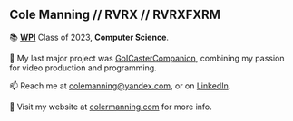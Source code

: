 ## Cole Manning // RVRX // RVRXFXRM

  📚 **[WPI](https://www.wpi.edu/)** Class of 2023, **Computer Science**.
  
  🎥 My last major project was [GoICasterCompanion](https://github.com/RVRX/GoICasterCompanion/), combining my passion for video production and programming.

  📫 Reach me at colemanning@yandex.com, or on [LinkedIn](https://www.linkedin.com/in/colemanning/).
  
  👤 Visit my website at [colermanning.com](https://colermanning.com/) for more info.
